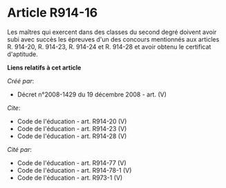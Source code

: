# Article R914-16

Les maîtres qui exercent dans des classes du second degré doivent avoir subi avec succès les épreuves d'un des concours
mentionnés aux articles R. 914-20, R. 914-23, R. 914-24 et R. 914-28 et avoir obtenu le certificat d'aptitude.

**Liens relatifs à cet article**

_Créé par_:

  - Décret n°2008-1429 du 19 décembre 2008 - art. (V)

_Cite_:

  - Code de l'éducation - art. R914-20 (V)
  - Code de l'éducation - art. R914-23 (V)
  - Code de l'éducation - art. R914-28 (V)

_Cité par_:

  - Code de l'éducation - art. R914-77 (V)
  - Code de l'éducation - art. R914-78-1 (V)
  - Code de l'éducation - art. R973-1 (V)
